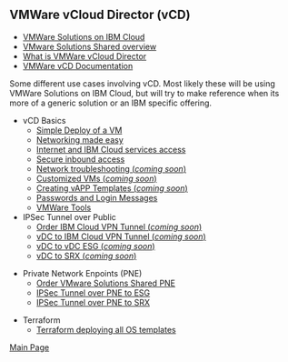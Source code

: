 ## VMWare vCloud Director (vCD)

- [VMWare Solutions on IBM Cloud](https://cloud.ibm.com/infrastructure/vmware-solutions/console)
- [VMware Solutions Shared overview](https://cloud.ibm.com/docs/vmwaresolutions?topic=vmwaresolutions-shared_overview)
- [What is VMWare vCloud Director](https://www.vmware.com/products/cloud-director.html)
- [VMWare vCD Documentation](https://docs.vmware.com/en/VMware-Cloud-Director/index.html)

Some different use cases involving vCD. Most likely these will be using VMWare Solutions on IBM Cloud, but will try to make reference when its more of a generic solution or an IBM specific offering.

- vCD Basics
  - [Simple Deploy of a VM](https://mlwiles.github.io/vmwaresolutions/vcd/vm101/)
  - [Networking made easy](https://mlwiles.github.io/vmwaresolutions/vcd/network101/)
  - [Internet and IBM Cloud services access](https://mlwiles.github.io/vmwaresolutions/vcd/outbound/)
  - [Secure inbound access](https://mlwiles.github.io/vmwaresolutions/vcd/inbound/)
  - [Network troubleshooting (_coming soon_)](https://mlwiles.github.io/vmwaresolutions/vcd/networktrouble/)
  - [Customized VMs (_coming soon_)](https://mlwiles.github.io/vmwaresolutions/vcd/custom-vms/)
  - [Creating vAPP Templates (_coming soon_)](https://mlwiles.github.io/vmwaresolutions/vcd/vapp-templates/)
  - [Passwords and Login Messages](https://mlwiles.github.io/vmwaresolutions/vcd/pwd-motd/)
  - [VMWare Tools](https://mlwiles.github.io/vmwaresolutions/vcd/vmwaretools/)
- IPSec Tunnel over Public
  - [Order IBM Cloud VPN Tunnel (_coming soon_)](https://mlwiles.github.io/vmwaresolutions/vcd/order-ibmc-ipsec/)
  - [vDC to IBM Cloud VPN Tunnel (_coming soon_)](https://mlwiles.github.io/vmwaresolutions/vcd/ipsec-ibmc/)
  - [vDC to vDC ESG (_coming soon_)](https://mlwiles.github.io/vmwaresolutions/vcd/ipsec-esg/)
  - [vDC to SRX (_coming soon_)](https://mlwiles.github.io/vmwaresolutions/vcd/ipsec-srx/)
<!-- 
  - [vDC to Vyatta (_coming soon_)](https://mlwiles.github.io/vmwaresolutions/vcd/ipsec-vyatta/)
  - [vDC to Fortigate (_coming soon_)](https://mlwiles.github.io/vmwaresolutions/vcd/ipsec-fortigate/)
-->
- Private Network Enpoints (PNE)
  - [Order VMware Solutions Shared PNE](https://mlwiles.github.io/vmwaresolutions/vcd/order-pne/)
  - [IPSec Tunnel over PNE to ESG](https://mlwiles.github.io/vmwaresolutions/vcd/ipsec-esg-pne/)
  - [IPSec Tunnel over PNE to SRX](https://mlwiles.github.io/vmwaresolutions/vcd/ipsec-srx-pne/)
<!-- 
  - [IPSec Tunnel over IBM PNE - Vyatta (_coming soon_)](https://mlwiles.github.io/vmwaresolutions/vcd/ipsec-vyatta-pne/)
  - [IPSec Tunnel over IBM PNE - Fortigate (_coming soon_)](https://mlwiles.github.io/vmwaresolutions/vcd/ipsec-fortigate-pne/)
-->
- Terraform
  - [Terraform deploying all OS templates](https://mlwiles.github.io/vmwaresolutions/vcd/terraform/all/)

[Main Page](https://mlwiles.github.io/vmwaresolutions)